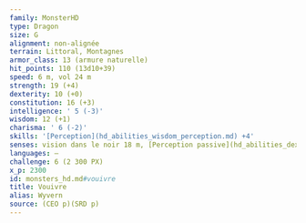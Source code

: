 ```yaml
---
family: MonsterHD
type: Dragon
size: G
alignment: non-alignée
terrain: Littoral, Montagnes
armor_class: 13 (armure naturelle)
hit_points: 110 (13d10+39)
speed: 6 m, vol 24 m
strength: 19 (+4)
dexterity: 10 (+0)
constitution: 16 (+3)
intelligence: ' 5 (-3)'
wisdom: 12 (+1)
charisma: ' 6 (-2)'
skills: '[Perception](hd_abilities_wisdom_perception.md) +4'
senses: vision dans le noir 18 m, [Perception passive](hd_abilities_dexterity_perception_passive.md) 14
languages: —
challenge: 6 (2 300 PX)
x_p: 2300
id: monsters_hd.md#vouivre
title: Vouivre
alias: Wyvern
source: (CEO p)(SRD p)
---
```


